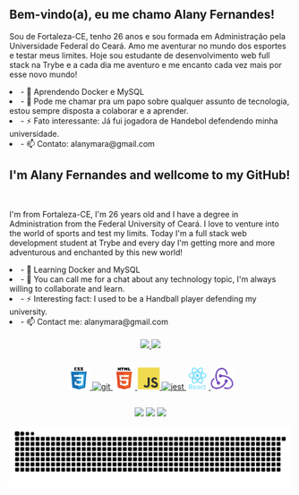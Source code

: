 <div>
  <h2>Bem-vindo(a), eu me chamo Alany Fernandes!</h2>
  <p>Sou de Fortaleza-CE, tenho 26 anos e sou formada em Administração pela Universidade Federal do Ceará. Amo me aventurar no mundo dos esportes e testar meus limites. Hoje sou estudante de desenvolvimento web full stack na Trybe e a cada dia me aventuro e me encanto cada vez mais por esse novo mundo!</p>

  <div align="left" style="display: inline_block">
    <li>- 🌱 Aprendendo Docker e MySQL</li>
    <li>- 💬 Pode me chamar pra um papo sobre qualquer assunto de tecnologia, estou sempre disposta a colaborar e a aprender.</li>
    <li>- ⚡ Fato interessante: Já fui jogadora de Handebol defendendo minha universidade.</li>
    <li>- 📫 Contato: alanymara@gmail.com</li>
  </div>
</p>
  <h2>I'm Alany Fernandes and wellcome to my GitHub! </h2> <br>
<p>I'm from Fortaleza-CE, I'm 26 years old and I have a degree in Administration from the Federal University of Ceará. I love to venture into the world of sports and test my limits. Today I'm a full stack web development student at Trybe and every day I'm getting more and more adventurous and enchanted by this new world!</p>

  <div align="left" style="display: inline_block">
    <li>- 🌱 Learning Docker and MySQL</li>
    <li>- 💬 You can call me for a chat about any technology topic, I'm always willing to collaborate and learn.</li>
    <li>- ⚡ Interesting fact: I used to be a Handball player defending my university.</li>
    <li>- 📫 Contact me: alanymara@gmail.com</li>
  </div>
  </div>
  <br>
<div align="center">
  <a href="https://github.com/alanymara">
  <img height="180em" src="https://github-readme-stats.vercel.app/api?username=alanymara&show_icons=true&theme=dracula&include_all_commits=true&count_private=true"/>
  <img height="180em" src="https://github-readme-stats.vercel.app/api/top-langs/?username=alanymara&layout=compact&langs_count=7&theme=dracula"/>
</div>
  
 <div align="center" style="display: inline_block"><br>
   <p> <a href="https://www.w3schools.com/css/" target="_blank" rel="noreferrer"> <img src="https://raw.githubusercontent.com/devicons/devicon/master/icons/css3/css3-original-wordmark.svg" alt="css3" width="40" height="40"/> </a> <a href="https://git-scm.com/" target="_blank" rel="noreferrer"> <img src="https://www.vectorlogo.zone/logos/git-scm/git-scm-icon.svg" alt="git" width="40" height="40"/> </a> <a href="https://www.w3.org/html/" target="_blank" rel="noreferrer"> <img src="https://raw.githubusercontent.com/devicons/devicon/master/icons/html5/html5-original-wordmark.svg" alt="html5" width="40" height="40"/> </a> <a href="https://developer.mozilla.org/en-US/docs/Web/JavaScript" target="_blank" rel="noreferrer"> <img src="https://raw.githubusercontent.com/devicons/devicon/master/icons/javascript/javascript-original.svg" alt="javascript" width="40" height="40"/> </a> <a href="https://jestjs.io" target="_blank" rel="noreferrer"> <img src="https://www.vectorlogo.zone/logos/jestjsio/jestjsio-icon.svg" alt="jest" width="40" height="40"/> </a> <a href="https://reactjs.org/" target="_blank" rel="noreferrer"> <img src="https://raw.githubusercontent.com/devicons/devicon/master/icons/react/react-original-wordmark.svg" alt="react" width="40" height="40"/> </a> <a href="https://redux.js.org" target="_blank" rel="noreferrer"> <img src="https://raw.githubusercontent.com/devicons/devicon/master/icons/redux/redux-original.svg" alt="redux" width="40" height="40"/> </a> </p>


  ##
   
<div> 
 
<a href="https://www.linkedin.com/in/alanyfernandes/" target="_blank"><img src="https://img.shields.io/badge/-LinkedIn-%230077B5?style=for-the-badge&logo=linkedin&logoColor=white" target="_blank"></a> 
<a href = "mailto:alanymara@gmail.com"><img src="https://img.shields.io/badge/-Gmail-%23333?style=for-the-badge&logo=gmail&logoColor=white" target="_blank"></a>
<a href="https://www.instagram.com/alanymara/" target="_blank"><img src="https://img.shields.io/badge/-Instagram-%23E4405F?style=for-the-badge&logo=instagram&logoColor=white" target="_blank"></a>
 
  ![Snake animation](https://github.com/alanymara/alanymara/blob/output/github-contribution-grid-snake.svg)
</div>

